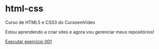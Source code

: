 # html-css
 Curso de HTML5 e CSS3 do CursoemVideo

 Estou aprendendo a criar sites e agora vou gerenciar meus repositórios!

<a href="https://ygormoraes.github.io/html-css/exercicios/ex001/index.html">Executar exercício 001</a>